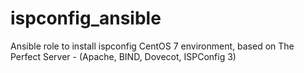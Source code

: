 # ispconfig_ansible
Ansible role to install  ispconfig CentOS 7 environment, based on The Perfect Server -  (Apache, BIND, Dovecot, ISPConfig 3)

